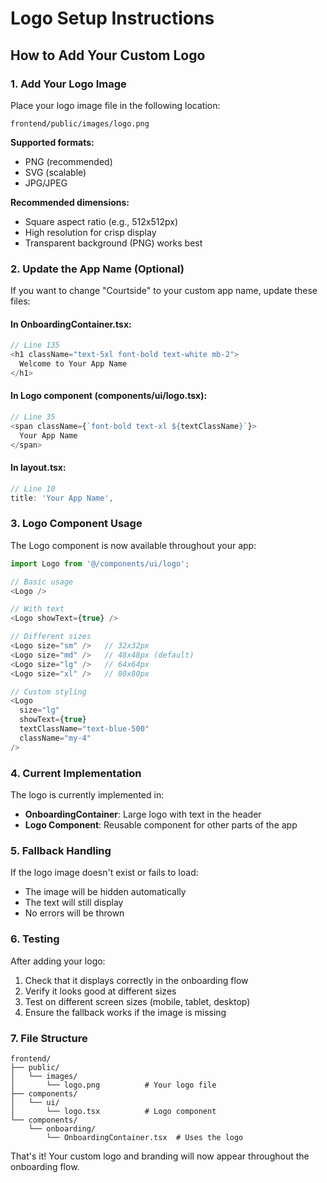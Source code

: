 # Logo Setup Instructions

## How to Add Your Custom Logo

### 1. Add Your Logo Image
Place your logo image file in the following location:
```
frontend/public/images/logo.png
```

**Supported formats:**
- PNG (recommended)
- SVG (scalable)
- JPG/JPEG

**Recommended dimensions:**
- Square aspect ratio (e.g., 512x512px)
- High resolution for crisp display
- Transparent background (PNG) works best

### 2. Update the App Name (Optional)
If you want to change "Courtside" to your custom app name, update these files:

#### In OnboardingContainer.tsx:
```typescript
// Line 135
<h1 className="text-5xl font-bold text-white mb-2">
  Welcome to Your App Name
</h1>
```

#### In Logo component (components/ui/logo.tsx):
```typescript
// Line 35
<span className={`font-bold text-xl ${textClassName}`}>
  Your App Name
</span>
```

#### In layout.tsx:
```typescript
// Line 10
title: 'Your App Name',
```

### 3. Logo Component Usage

The Logo component is now available throughout your app:

```typescript
import Logo from '@/components/ui/logo';

// Basic usage
<Logo />

// With text
<Logo showText={true} />

// Different sizes
<Logo size="sm" />   // 32x32px
<Logo size="md" />   // 48x48px (default)
<Logo size="lg" />   // 64x64px
<Logo size="xl" />   // 80x80px

// Custom styling
<Logo 
  size="lg" 
  showText={true} 
  textClassName="text-blue-500"
  className="my-4"
/>
```

### 4. Current Implementation

The logo is currently implemented in:
- **OnboardingContainer**: Large logo with text in the header
- **Logo Component**: Reusable component for other parts of the app

### 5. Fallback Handling

If the logo image doesn't exist or fails to load:
- The image will be hidden automatically
- The text will still display
- No errors will be thrown

### 6. Testing

After adding your logo:
1. Check that it displays correctly in the onboarding flow
2. Verify it looks good at different sizes
3. Test on different screen sizes (mobile, tablet, desktop)
4. Ensure the fallback works if the image is missing

### 7. File Structure

```
frontend/
├── public/
│   └── images/
│       └── logo.png          # Your logo file
├── components/
│   └── ui/
│       └── logo.tsx          # Logo component
└── components/
    └── onboarding/
        └── OnboardingContainer.tsx  # Uses the logo
```

That's it! Your custom logo and branding will now appear throughout the onboarding flow.
